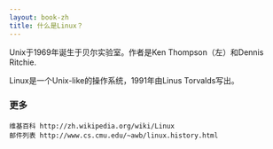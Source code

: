```yaml
---
layout: book-zh
title: 什么是Linux？
---
```


Unix于1969年诞生于贝尔实验室。作者是Ken Thompson（左）和Dennis Ritchie.

Linux是一个Unix-like的操作系统，1991年由Linus Torvalds写出。

### 更多
	维基百科 http://zh.wikipedia.org/wiki/Linux
	邮件列表 http://www.cs.cmu.edu/~awb/linux.history.html

